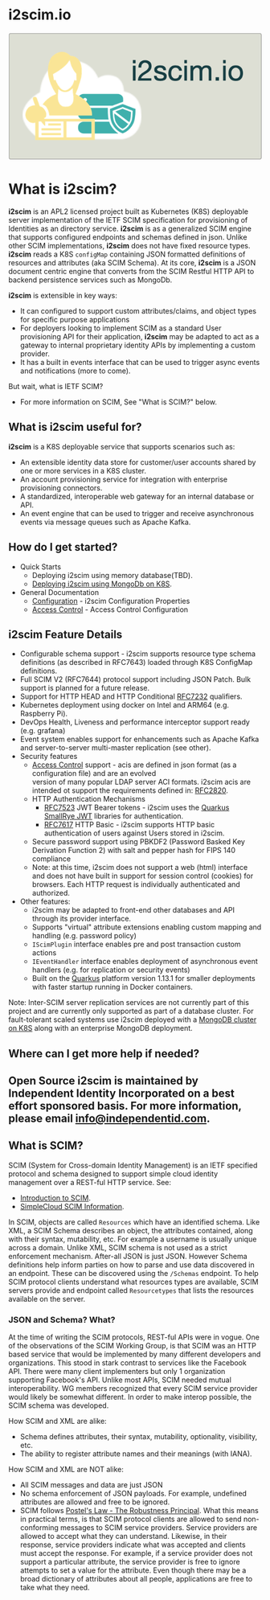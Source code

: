 # i2scim.io

![i2scim.io](github-logo-i2scim.png)

# What is **i2scim**?

**i2scim** is an APL2 licensed project built as Kubernetes (K8S) deployable server implementation of the IETF SCIM 
specification for provisioning of 
Identities as an directory service. **i2scim** is as a generalized SCIM engine that supports configured endpoints 
and schemas defined in json. Unlike other SCIM implementations, **i2scim** does not have fixed resource types.
**i2scim** reads a K8S `configMap` containing JSON formatted definitions of resources and attributes (aka SCIM Schema).
At its core, **i2scim** is a JSON document centric engine that converts from the SCIM Restful HTTP API to backend 
persistence services such as MongoDb.

**i2scim** is extensible in key ways:
* It can configured to support custom attributes/claims, and object types for specific purpose applications
* For deployers looking to implement SCIM as a standard User provisioning API for their application, **i2scim** may be
adapted to act as a gateway to internal proprietary identity APIs by implementing a custom provider.
* It has a built in events interface that can be used to trigger async events and notifications (more to come).

But wait, what is IETF SCIM? 
- For more information on SCIM, See "What is SCIM?" below.

## What is i2scim useful for?
**i2scim** is a K8S deployable service that supports scenarios such as:
* An extensible identity data store for customer/user accounts shared by one or more services in a K8S cluster.
* An account provisioning service for integration with enterprise provisioning connectors.
* A standardized, interoperable web gateway for an internal database or API.
* An event engine that can be used to trigger and receive asynchronous events via message queues such as Apache Kafka.
  
## How do I get started?

* Quick Starts
    * Deploying i2scim using memory database(TBD).
    * [Deploying i2scim using MongoDb on K8S](i2scim-mongo-k8s.md).
* General Documentation
    * [Configuration](Configuration.md) - i2scim Configuration Properties
    * [Access Control](AccessControl.md) - Access Control Configuration

## i2scim Feature Details

* Configurable schema support - i2scim supports resource type schema definitions (as described in RFC7643) loaded 
  through K8S ConfigMap definitions. 
* Full SCIM V2 (RFC7644) protocol support including JSON Patch. Bulk support is planned for a future 
  release.
* Support for HTTP HEAD and HTTP Conditional [RFC7232](https://datatracker.ietf.org/doc/html/rfc7232) qualifiers.
* Kubernetes deployment using docker on Intel and ARM64 (e.g. Raspberry Pi).
* DevOps Health, Liveness and performance interceptor support ready (e.g. grafana)
* Event system enables support for enhancements such as Apache Kafka and server-to-server multi-master replication (see
  other).
* Security features
    * [Access Control](AccessControl.md) support - acis are defined in json format (as a configuration file) and are an evolved  
      version of many popular LDAP server ACI formats. i2scim acis are intended ot support the requirements defined in:
      [RFC2820](https://datatracker.ietf.org/doc/rfc2820/).
    * HTTP Authentication Mechanisms
        * [RFC7523](https://tools.ietf.org/html/rfc7523) JWT Bearer tokens - i2scim uses
          the [Quarkus SmallRye JWT](https://quarkus.io/guides/security-jwt) libraries for authentication.
        * [RFC7617](https://tools.ietf.org/html/rfc7617) HTTP Basic - i2scim supports HTTP basic authentication of users
          against Users stored in i2scim.
    * Secure password support using PBKDF2 (Password Basked Key Derivation Function 2) with salt and pepper hash for
      FIPS 140 compliance
    * Note: at this time, i2scim does not support a web (html) interface and does not have built in support for
      session control (cookies) for browsers. Each HTTP request is individually authenticated and authorized.
* Other features:
    * i2scim may be adapted to front-end other databases and API through its provider interface.
    * Supports "virtual" attribute extensions enabling custom mapping and handling (e.g. password policy)
    * `IScimPlugin` interface enables pre and post transaction custom actions
    * `IEventHandler` interface enables deployment of asynchronous event handlers (e.g. for replication or security
      events)
    * Built on the [Quarkus](https://quarkus.io) platform version 1.13.1 for smaller deployments with faster startup
      running in Docker containers.

Note: Inter-SCIM server replication services are not currently part of this project and are currently only supported as
part of a database cluster. For fault-tolerant scaled systems use i2scim deployed
with a [MongoDB cluster on K8S](../pkg-i2scim-prov-mongodb/i2scim-mongo-k8s.md) along with an enterprise MongoDB
deployment.

## Where can I get more help if needed?
Open Source i2scim is maintained by Independent Identity Incorporated on a best effort sponsored basis.
For more information, please email [info@independentid.com](mailto:pinfo@independentid.com).
-----
## What is SCIM?

SCIM (System for Cross-domain Identity Management) is an IETF specified protocol and schema designed to support 
simple cloud identity management over a REST-ful HTTP service.
See: 
 * [Introduction to SCIM](Intro-to-SCIM.md).
 * [SimpleCloud SCIM Information](https://simplecloud.info). 

In SCIM, objects are called `Resources` which have an identified schema. Like XML, a SCIM Schema describes an object,
the attributes contained, along with their syntax, mutability, etc. For example a username is usually unique across 
a domain. Unlike XML, SCIM schema is not used as a strict enforcement mechanism. After-all JSON is just JSON. 
However Schema definitions help inform parties on how to parse and use data discovered in an endpoint. These can be 
discovered using the `/Schemas` endpoint. To help SCIM protocol clients understand what resources types are 
available, SCIM servers provide and endpoint called 
`Resourcetypes` that lists the resources available on the server.

### JSON and Schema? What?
At the time of writing the SCIM protocols, REST-ful APIs were in vogue. One of the observations of the SCIM Working 
Group, is that SCIM was an HTTP based service that would be implemented by many different developers and 
organizations. This stood in stark contrast to services like the Facebook API. There were many client implementers 
but only 1 organization supporting Facebook's API. Unlike most APIs, SCIM needed mutual interoperability. WG members 
recognized that every SCIM service provider would likely be somewhat different. In order to make interop possible, 
the SCIM schema was developed. 

How SCIM and XML are alike:
* Schema defines attributes, their syntax, mutability, optionality, visibility, etc.
* The ability to register attribute names and their meanings (with IANA).

How SCIM and XML are NOT alike:
* All SCIM messages and data are just JSON
* No schema enforcement of JSON payloads. For example, undefined attributes are allowed and free to be ignored.
* SCIM follows [Postel's Law - The Robustness Principal](https://en.wikipedia.org/wiki/Robustness_principle).
What this means in practical terms, is that SCIM protocol clients are allowed to send non-conforming messages to 
  SCIM service providers. Service providers are allowed to accept what they can understand. Likewise, in their 
  response, service providers indicate what was accepted and clients must accept the response. For example, if a 
  service provider does not support a particular attribute, the service provider is free to ignore attempts to set a 
  value for the attribute. Even though there may be a broad dictionary of attributes about all people, applications 
  are free to take what they need. 

  
